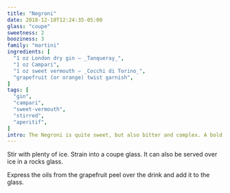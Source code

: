 ```yaml
---
title: "Negroni"
date: 2018-12-10T12:24:35-05:00
glass: "coupe"
sweetness: 2
booziness: 3
family: "martini"
ingredients: [
  "1 oz London dry gin — _Tanqueray_",
  "1 oz Campari",
  "1 oz sweet vermouth — _Cocchi di Torino_",
  "grapefruit (or orange) twist garnish",
]
tags: [
  "gin",
  "campari",
  "sweet-vermouth",
  "stirred",
  "aperitif",
]
intro: The Negroni is quite sweet, but also bitter and complex. A bold, juniper-heavy gin like Tanqueray stands up to the strong flavors of Campari.
---
```

Stir with plenty of ice. Strain into a coupe glass. It can also be served over ice in a rocks glass.

Express the oils from the grapefruit peel over the drink and add it to the glass.
